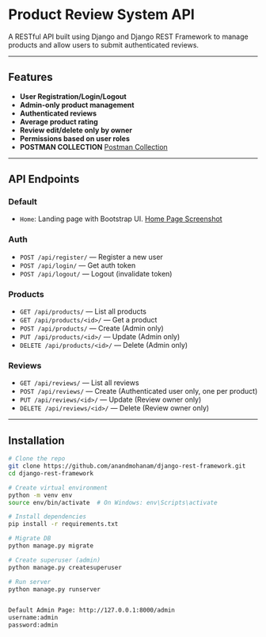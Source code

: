 # Product Review System API

A RESTful API built using Django and Django REST Framework to manage products and allow users to submit authenticated reviews.

---

## Features

- **User Registration/Login/Logout**
- **Admin-only product management**
- **Authenticated reviews**
- **Average product rating**
- **Review edit/delete only by owner**
- **Permissions based on user roles**
- **POSTMAN COLLECTION**
  [Postman Collection](postman_collection.json)

---

##  API Endpoints

### Default
- `Home`: Landing page with Bootstrap UI.
[Home Page Screenshot](index.png)

### Auth
- `POST /api/register/` — Register a new user
- `POST /api/login/` — Get auth token
- `POST /api/logout/` — Logout (invalidate token)

###  Products
- `GET /api/products/` — List all products
- `GET /api/products/<id>/` — Get a product
- `POST /api/products/` — Create (Admin only)
- `PUT /api/products/<id>/` — Update (Admin only)
- `DELETE /api/products/<id>/` — Delete (Admin only)

###  Reviews
- `GET /api/reviews/` — List all reviews
- `POST /api/reviews/` — Create (Authenticated user only, one per product)
- `PUT /api/reviews/<id>/` — Update (Review owner only)
- `DELETE /api/reviews/<id>/` — Delete (Review owner only)

---

##  Installation

```bash
# Clone the repo
git clone https://github.com/anandmohanam/django-rest-framework.git
cd django-rest-framework

# Create virtual environment
python -m venv env
source env/bin/activate  # On Windows: env\Scripts\activate

# Install dependencies
pip install -r requirements.txt

# Migrate DB
python manage.py migrate

# Create superuser (admin)
python manage.py createsuperuser

# Run server
python manage.py runserver


Default Admin Page: http://127.0.0.1:8000/admin
username:admin
password:admin